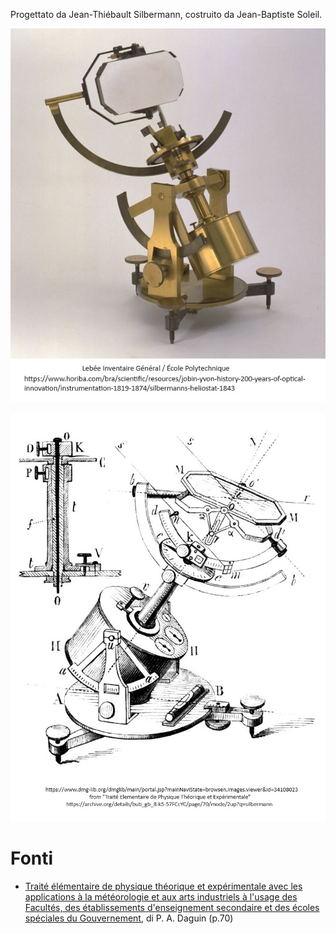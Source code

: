 Progettato da Jean-Thiébault Silbermann, costruito da Jean-Baptiste Soleil.

![image](002.jpg)

![image](001.jpg)

# Fonti

- [Traité élémentaire de physique théorique et expérimentale avec les applications à la météorologie et aux arts industriels à l'usage des Facultés, des établissements d'enseignement secondaire et des écoles spéciales du Gouvernement](https://archive.org/details/bub_gb_8-k5-57FCcYC/page/70/mode/2up?q=silbermann), di  P. A. Daguin  (p.70)


